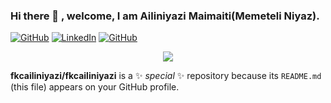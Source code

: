 ### Hi there 👋 , welcome, I am Ailiniyazi Maimaiti(Memeteli Niyaz).

<p align="left">
	<a href="https://github.com/fkcailiniyazi"><img src="https://img.shields.io/github/followers/fkcailiniyazi.svg?label=GitHub&style=social" alt="GitHub"></a>
	<a href="https://www.linkedin.com/in/ailiniyazi-maimaiti-6b4382190/"><img src="https://img.shields.io/badge/LinkedIn--_.svg?style=social&logo=linkedin" alt="LinkedIn"></a>	   <a href="https://github.com/fkcailiniyazi"><img src="https://visitor-badge.glitch.me/badge?page_id=fkcailiniyazi" alt="GitHub"></a>
</p>


<p align="center">
<img align="center" src="https://github-readme-stats.vercel.app/api?username=fkcailiniyazi&show_icons=true&icon_color=278ECF&text_color=718096&bg_color=f7f7f7&hide_title=true" />
</p>

**fkcailiniyazi/fkcailiniyazi** is a ✨ _special_ ✨ repository because its `README.md` (this file) appears on your GitHub profile.



